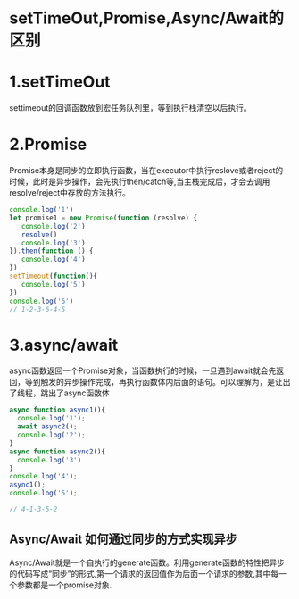 # setTimeOut,Promise,Async/Await的区别

# 1.setTimeOut

settimeout的回调函数放到宏任务队列里，等到执行栈清空以后执行。

# 2.Promise

Promise本身是同步的立即执行函数，当在executor中执行reslove或者reject的时候，此时是异步操作，会先执行then/catch等,当主栈完成后，才会去调用resolve/reject中存放的方法执行。

 ```js
console.log('1')
let promise1 = new Promise(function (resolve) {
    console.log('2')
    resolve()
    console.log('3')
}).then(function () {
    console.log('4')
})
setTimeout(function(){
    console.log('5')
})
console.log('6')
// 1-2-3-6-4-5
 ```

# 3.async/await

async函数返回一个Promise对象，当函数执行的时候，一旦遇到await就会先返回，等到触发的异步操作完成，再执行函数体内后面的语句。可以理解为，是让出了线程，跳出了async函数体

```js
async function async1(){
  console.log('1');
  await async2();
  console.log('2');
}
async function async2(){
  console.log('3')
}
console.log('4');
async1();
console.log('5');

// 4-1-3-5-2
```
## Async/Await 如何通过同步的方式实现异步

Async/Await就是一个自执行的generate函数。利用generate函数的特性把异步的代码写成“同步”的形式,第一个请求的返回值作为后面一个请求的参数,其中每一个参数都是一个promise对象.
